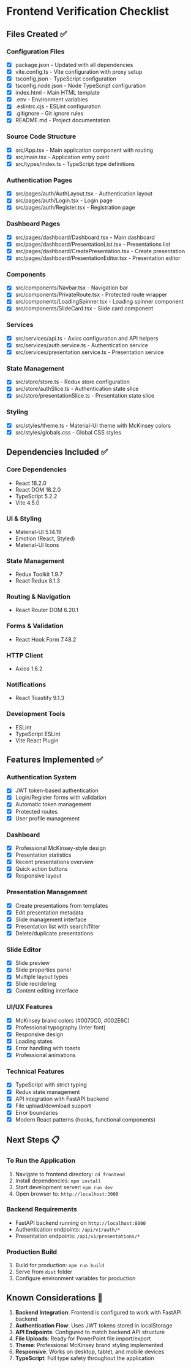 # Frontend Verification Checklist

## Files Created ✅

### Configuration Files
- [x] package.json - Updated with all dependencies
- [x] vite.config.ts - Vite configuration with proxy setup
- [x] tsconfig.json - TypeScript configuration
- [x] tsconfig.node.json - Node TypeScript configuration
- [x] index.html - Main HTML template
- [x] .env - Environment variables
- [x] .eslintrc.cjs - ESLint configuration
- [x] .gitignore - Git ignore rules
- [x] README.md - Project documentation

### Source Code Structure
- [x] src/App.tsx - Main application component with routing
- [x] src/main.tsx - Application entry point
- [x] src/types/index.ts - TypeScript type definitions

### Authentication Pages
- [x] src/pages/auth/AuthLayout.tsx - Authentication layout
- [x] src/pages/auth/Login.tsx - Login page
- [x] src/pages/auth/Register.tsx - Registration page

### Dashboard Pages
- [x] src/pages/dashboard/Dashboard.tsx - Main dashboard
- [x] src/pages/dashboard/PresentationList.tsx - Presentations list
- [x] src/pages/dashboard/CreatePresentation.tsx - Create presentation
- [x] src/pages/dashboard/PresentationEditor.tsx - Presentation editor

### Components
- [x] src/components/Navbar.tsx - Navigation bar
- [x] src/components/PrivateRoute.tsx - Protected route wrapper
- [x] src/components/LoadingSpinner.tsx - Loading spinner component
- [x] src/components/SlideCard.tsx - Slide card component

### Services
- [x] src/services/api.ts - Axios configuration and API helpers
- [x] src/services/auth.service.ts - Authentication service
- [x] src/services/presentation.service.ts - Presentation service

### State Management
- [x] src/store/store.ts - Redux store configuration
- [x] src/store/authSlice.ts - Authentication state slice
- [x] src/store/presentationSlice.ts - Presentation state slice

### Styling
- [x] src/styles/theme.ts - Material-UI theme with McKinsey colors
- [x] src/styles/globals.css - Global CSS styles

## Dependencies Included ✅

### Core Dependencies
- React 18.2.0
- React DOM 18.2.0
- TypeScript 5.2.2
- Vite 4.5.0

### UI & Styling
- Material-UI 5.14.19
- Emotion (React, Styled)
- Material-UI Icons

### State Management
- Redux Toolkit 1.9.7
- React Redux 8.1.3

### Routing & Navigation
- React Router DOM 6.20.1

### Forms & Validation
- React Hook Form 7.48.2

### HTTP Client
- Axios 1.6.2

### Notifications
- React Toastify 9.1.3

### Development Tools
- ESLint
- TypeScript ESLint
- Vite React Plugin

## Features Implemented ✅

### Authentication System
- [x] JWT token-based authentication
- [x] Login/Register forms with validation
- [x] Automatic token management
- [x] Protected routes
- [x] User profile management

### Dashboard
- [x] Professional McKinsey-style design
- [x] Presentation statistics
- [x] Recent presentations overview
- [x] Quick action buttons
- [x] Responsive layout

### Presentation Management
- [x] Create presentations from templates
- [x] Edit presentation metadata
- [x] Slide management interface
- [x] Presentation list with search/filter
- [x] Delete/duplicate presentations

### Slide Editor
- [x] Slide preview
- [x] Slide properties panel
- [x] Multiple layout types
- [x] Slide reordering
- [x] Content editing interface

### UI/UX Features
- [x] McKinsey brand colors (#0070C0, #002E6C)
- [x] Professional typography (Inter font)
- [x] Responsive design
- [x] Loading states
- [x] Error handling with toasts
- [x] Professional animations

### Technical Features
- [x] TypeScript with strict typing
- [x] Redux state management
- [x] API integration with FastAPI backend
- [x] File upload/download support
- [x] Error boundaries
- [x] Modern React patterns (hooks, functional components)

## Next Steps 📋

### To Run the Application
1. Navigate to frontend directory: `cd frontend`
2. Install dependencies: `npm install`
3. Start development server: `npm run dev`
4. Open browser to: `http://localhost:3000`

### Backend Requirements
- FastAPI backend running on `http://localhost:8000`
- Authentication endpoints: `/api/v1/auth/*`
- Presentation endpoints: `/api/v1/presentations/*`

### Production Build
1. Build for production: `npm run build`
2. Serve from `dist` folder
3. Configure environment variables for production

## Known Considerations 🔧

1. **Backend Integration**: Frontend is configured to work with FastAPI backend
2. **Authentication Flow**: Uses JWT tokens stored in localStorage
3. **API Endpoints**: Configured to match backend API structure
4. **File Uploads**: Ready for PowerPoint file import/export
5. **Theme**: Professional McKinsey brand styling implemented
6. **Responsive**: Works on desktop, tablet, and mobile devices
7. **TypeScript**: Full type safety throughout the application
